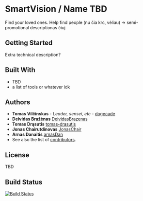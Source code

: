 # SmartVision / Name TBD
Find your loved ones. Help find people
(nu čia krc, vėliau) -> semi-promotional descriptionas čiuj
## Getting Started
Extra technical description?
## Built With
* TBD
* a list of tools or whatever idk
## Authors
* **Tomas Vilčinskas** - *Leader, sensei, etc* - [dogecade](https://github.com/dogecade)
* **Deividas Bražėnas** [DeividasBrazenas](https://github.com/DeividasBrazenas)
* **Tomas Drąsutis** [tomas-drasutis](https://github.com/tomas-drasutis)
* **Jonas Chairutdinovas** [JonasChair](https://github.com/JonasChair)
* **Arnas Danaitis** [arnasDan](https://github.com/arnasDan)
* See also the list of [contributors](https://github.com/dogecade/ProtingaVizija/contributors).
## License
TBD
## Build Status
[![Build Status](https://travis-ci.com/dogecade/ProtingaVizija.svg?branch=master)](https://travis-ci.com/dogecade/ProtingaVizija)

